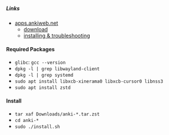 ##### Links
* [apps.ankiweb.net](https://apps.ankiweb.net/)
	* [download](https://apps.ankiweb.net/#download)
	* [installing & troubleshooting](https://docs.ankiweb.net/platform/linux/installing.html)

#### Required Packages
* `glibc`: `gcc --version`
* `dpkg -l | grep libwayland-client`
* `dpkg -l | grep systemd`
* `sudo apt install libxcb-xinerama0 libxcb-cursor0 libnss3`
* `sudo apt install zstd`

#### Install
* `tar xaf Downloads/anki-*.tar.zst`
* `cd anki-*`
* `sudo ./install.sh`